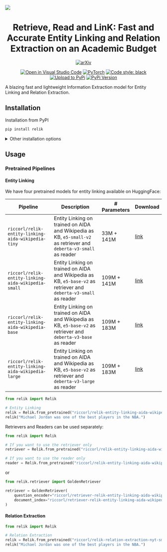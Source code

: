 ![](https://drive.google.com/uc?export=view&id=1vmf1rhGvc5JQjV1EbCKP66G79NiJMs17)

<div align="center">    
 
# Retrieve, Read and LinK: Fast and Accurate Entity Linking and Relation Extraction on an Academic Budget

[![arXiv](https://img.shields.io/badge/arXiv-placeholder-b31b1b.svg)](https://arxiv.org/abs/placeholder)

[![Open in Visual Studio Code](https://img.shields.io/badge/preview%20in-vscode.dev-blue)](https://github.dev/SapienzaNLP/relik)
[![PyTorch](https://img.shields.io/badge/PyTorch-orange?logo=pytorch)](https://pytorch.org/)
[![Code style: black](https://img.shields.io/badge/code%20style-black-000000)](https://github.com/psf/black)
[![Upload to PyPi](https://github.com/SapienzaNLP/relik/actions/workflows/python-publish-pypi.yml/badge.svg)](https://github.com/SapienzaNLP/relik/actions/workflows/python-publish-pypi.yml)
[![PyPi Version](https://img.shields.io/github/v/release/SapienzaNLP/relik)](https://github.com/SapienzaNLP/relik/releases)

</div>

A blazing fast and lightweight Information Extraction model for Entity Linking and Relation Extraction.


## Installation

Installation from PyPI
```bash
pip install relik
```

<details>
  <summary>Other installation options</summary>

#### Install with optional dependencies

Install with all the optional dependencies.

```bash
pip install relik[all]
```

Install with optional dependencies for training and evaluation.

```bash
pip install relik[train]
```

Install with optional dependencies for [FAISS](https://github.com/facebookresearch/faiss)

```bash
pip install relik[faiss] # or relik[faiss-gpu] for GPU support
```

Install with optional dependencies for serving the models with [FastAPI](https://fastapi.tiangolo.com/) and [Ray](https://docs.ray.io/en/latest/serve/quickstart.html).

```bash
pip install relik[serve]
```

#### Installation from source
```bash
git clone https://github.com/SapienzaNLP/relik.git
cd relik
pip install -e .[all]
```

</details>

## Usage

[//]: # (Write a short description of the model and how to use it with the `from_pretrained` method.)

### Pretrained Pipelines

#### Entity Linking

We have four pretrained models for entity linking available on HuggingFace:

| Pipeline                                            | Description                                                                                                        | # Parameters  | Download                                                                         |
|-----------------------------------------------------|--------------------------------------------------------------------------------------------------------------------|---------------|----------------------------------------------------------------------------------|
| `riccorl/relik-entity-linking-aida-wikipedia-tiny`  | Entity Linking on trained on AIDA and Wikipedia as KB, `e5-small-v2` as retriever and `deberta-v3-small` as reader | 33M + 141M    | [link](https://huggingface.co/riccorl/relik-entity-linking-aida-wikipedia-tiny)  |
| `riccorl/relik-entity-linking-aida-wikipedia-small` | Entity Linking on trained on AIDA and Wikipedia as KB, `e5-base-v2` as retriever and `deberta-v3-small` as reader  | 109M + 141M   | [link](https://huggingface.co/riccorl/relik-entity-linking-aida-wikipedia-small) |
| `riccorl/relik-entity-linking-aida-wikipedia-base`  | Entity Linking on trained on AIDA and Wikipedia as KB, `e5-base-v2` as retriever and `deberta-v3-base` as reader   | 109M + 183M   | [link](https://huggingface.co/riccorl/relik-entity-linking-aida-wikipedia-base)  |
| `riccorl/relik-entity-linking-aida-wikipedia-large` | Entity Linking on trained on AIDA and Wikipedia as KB, `e5-base-v2` as retriever and `deberta-v3-large` as reader  | 109M + 183M   | [link](https://huggingface.co/riccorl/relik-entity-linking-aida-wikipedia-large) |

```python
from relik import Relik

# Entity Linking
relik = Relik.from_pretrained("riccorl/relik-entity-linking-aida-wikipedia-tiny")
relik("Michael Jordan was one of the best players in the NBA.")
```

Retrievers and Readers can be used separately:

```python
from relik import Relik

# If you want to use the retriever only
retriever = Relik.from_pretrained("riccorl/relik-entity-linking-aida-wikipedia-tiny", reader=None)

# If you want to use the reader only
reader = Relik.from_pretrained("riccorl/relik-entity-linking-aida-wikipedia-tiny", retriever=None)
```

or

```python
from relik.retriever import GoldenRetriever

retriever = GoldenRetriever(
    question_encoder="riccorl/retriever-relik-entity-linking-aida-wikipedia-small-question-encoder",
    document_index="riccorl/retriever-relik-entity-linking-aida-wikipedia-small-index",
)
```

#### Relation Extraction

```python
from relik import Relik

# Relation Extraction
relik = Relik.from_pretrained("riccorl/relik-relation-extraction-nyt-small")
relik("Michael Jordan was one of the best players in the NBA.")
```

